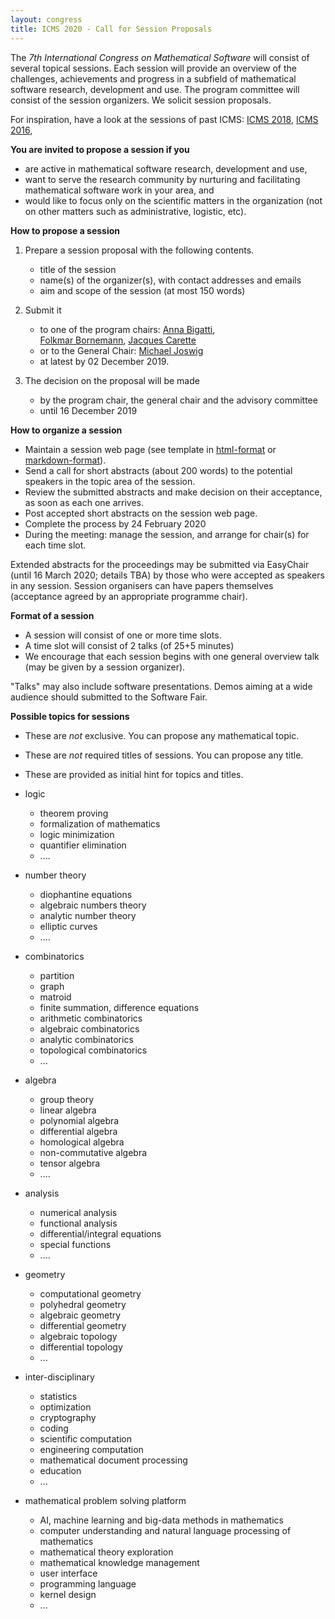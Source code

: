```yaml
---
layout: congress
title: ICMS 2020 - Call for Session Proposals
---
```



The _7th International Congress on Mathematical Software_ will consist of several topical sessions. Each session will provide an overview of the challenges, achievements and progress in a subfield of mathematical software research, development and use. The program committee will consist of the session organizers. We solicit session proposals.

For inspiration, have a look at the sessions of past ICMS:
[ICMS 2018](/2018/sessions), 
[ICMS 2016](/2016/sessions.html), 


**You are invited to propose a session if you**

*   are active in mathematical software research, development and use,
*   want to serve the research community by nurturing and facilitating mathematical software work in your area, and
*   would like to focus only on the scientific matters in the organization (not on other matters such as administrative, logistic, etc).

**How to propose a session**

1.  Prepare a session proposal with the following contents.

    *   title of the session
    *   name(s) of the organizer(s), with contact addresses and emails
    *   aim and scope of the session (at most 150 words)

2.  Submit it

    *   to one of the program chairs:
    [Anna Bigatti](http://www.dima.unige.it/~bigatti/),  
    [Folkmar Bornemann](http://www-m3.ma.tum.de/Allgemeines/FolkmarBornemann), 
    [Jacques Carette](https://www.cas.mcmaster.ca/~carette/)
    *   or to the General Chair:
    [Michael Joswig](http://page.math.tu-berlin.de/~joswig/)
    *   at latest by 02 December 2019.

3.  The decision on the proposal will be made

    *   by the program chair, the general chair and the advisory committee
    *   until 16 December 2019

**How to organize a session**

*   Maintain a session web page (see template in [html-format](/2020/icms_session_2020) or [markdown-format](icms_session_2020.txt)).
*   Send a call for short abstracts (about 200 words) to the potential speakers in the topic area of the session.
*   Review the submitted abstracts and make decision on their acceptance, as soon as each one arrives.
*   Post accepted short abstracts on the session web page.  
*   Complete the process by 24 February 2020
*   During the meeting: manage the session, and arrange for chair(s) for each time slot.

Extended abstracts for the proceedings may be submitted via EasyChair (until 16 March 2020; details TBA) by those who were accepted as speakers in any session.
Session organisers can have papers themselves (acceptance agreed by an appropriate programme chair).

**Format of a session**

*   A session will consist of one or more time slots.
*   A time slot will consist of 2 talks (of 25+5 minutes)
*   We encourage that each session begins with one general overview talk (may be given by a session organizer).

"Talks" may also include software presentations.
Demos aiming at a wide audience should submitted to the Software Fair.

**Possible topics for sessions**  

*   These are _not_ exclusive. You can propose any mathematical topic.
*   These are _not_ required titles of sessions. You can propose any title.
*   These are provided as initial hint for topics and titles.

*   logic

    *   theorem proving
    *   formalization of mathematics
    *   logic minimization
    *   quantifier elimination
    *   ....

*   number theory

    *   diophantine equations
    *   algebraic numbers theory
    *   analytic number theory
    *   elliptic curves
    *   ....

*   combinatorics

    *   partition
    *   graph
    *   matroid
    *   finite summation, difference equations
    *   arithmetic combinatorics
    *   algebraic combinatorics
    *   analytic combinatorics
    *   topological combinatorics
    *   ...

*   algebra

    *   group theory
    *   linear algebra
    *   polynomial algebra
    *   differential algebra
    *   homological algebra
    *   non-commutative algebra
    *   tensor algebra
    *   ....

*   analysis

    *   numerical analysis
    *   functional analysis
    *   differential/integral equations
    *   special functions
    *   ....

*   geometry

    *   computational geometry
    *   polyhedral geometry
    *   algebraic geometry
    *   differential geometry
    *   algebraic topology
    *   differential topology
    *   ...

*   inter-disciplinary

    *   statistics
    *   optimization
    *   cryptography
    *   coding
    *   scientific computation
    *   engineering computation
    *   mathematical document processing
    *   education
    *   ...

*   mathematical problem solving platform

    *   AI, machine learning and big-data methods in mathematics
    *   computer understanding and natural language processing of mathematics
    *   mathematical theory exploration
    *   mathematical knowledge management
    *   user interface
    *   programming language
    *   kernel design
    *   ...
